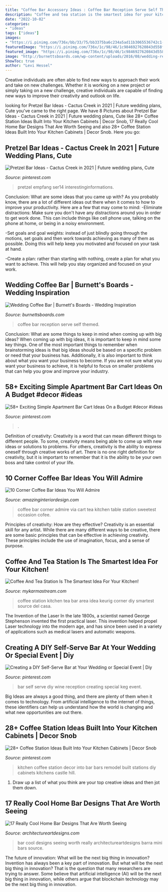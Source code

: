 ```yaml
---
title: "Coffee Bar Accessory Ideas : Coffee Bar Reception Serve Self Themed"
description: "Coffee and tea station is the smartest idea for your kitchen!"
date: "2022-10-02"
categories:
- "ideas"
tags: ["ideas"]
images:
- "https://i.pinimg.com/736x/bb/33/75/bb3375ba6c234a5ad11b3065536742c1--vineyard-wedding-kegs-at-wedding.jpg"
featuredImage: "https://i.pinimg.com/736x/1c/98/46/1c9846927620843d558f795403571476.jpg"
featured_image: "https://i.pinimg.com/736x/1c/98/46/1c9846927620843d558f795403571476.jpg"
image: "http://burnettsboards.com/wp-content/uploads/2016/08/wedding-reception-coffee-bar-6.jpg"
ShowToc: true
author: "Levi Hessel"
---
```



Creative individuals are often able to find new ways to approach their work and take on new challenges. Whether it is working on a new project or simply taking on a new challenge, creative individuals are capable of finding new ways to improve their creativity and outlook on life.

	

		
looking for Pretzel Bar Ideas - Cactus Creek in 2021 | Future wedding plans, Cute you've came to the right page. We have 8 Pictures about Pretzel Bar Ideas - Cactus Creek in 2021 | Future wedding plans, Cute like 28+ Coffee Station Ideas Built Into Your Kitchen Cabinets | Decor Snob, 17 Really Cool Home Bar Designs That Are Worth Seeing and also 28+ Coffee Station Ideas Built Into Your Kitchen Cabinets | Decor Snob. Here you go:
		
    
## Pretzel Bar Ideas - Cactus Creek In 2021 | Future Wedding Plans, Cute

<img loading=lazy src="https://i.pinimg.com/736x/1c/98/46/1c9846927620843d558f795403571476.jpg" onerror="this.onerror=null;this.src='https://tse4.mm.bing.net/th?id=OIP.2pQmROcz4lx0rh5DSdgPjwHaJ4&amp;pid=15.1';" alt="Pretzel Bar Ideas - Cactus Creek in 2021 | Future wedding plans, Cute">

_Source: pinterest.com_

>pretzel empfang ser14 interestinginformations. 

	

Conclusion: What are some ideas that you came up with?
As you probably know, there are a lot of different ideas out there when it comes to how to improve your productivity. Here are a few that may come to mind:
-Eliminate distractions: Make sure you don't have any distractions around you in order to get work done. This can include things like cell phone use, talking on the phone at home, or being in a noisy environment.

-Set goals and goal weights: instead of just blindly going through the motions, set goals and then work towards achieving as many of them as possible. Doing this will help keep you motivated and focused on your task at hand.

-Create a plan: rather than starting with nothing, create a plan for what you want to achieve. This will help you stay organized and focused on your work.

    
## Wedding Coffee Bar | Burnett&#039;s Boards - Wedding Inspiration

<img loading=lazy src="http://burnettsboards.com/wp-content/uploads/2016/08/wedding-reception-coffee-bar-6.jpg" onerror="this.onerror=null;this.src='https://tse2.mm.bing.net/th?id=OIP.P8M35O6FN3gLp-71yPbZ4gHaLG&amp;pid=15.1';" alt="Wedding Coffee Bar | Burnett&#039;s Boards - Wedding Inspiration">

_Source: burnettsboards.com_

>coffee bar reception serve self themed. 

	

Conclusion: What are some things to keep in mind when coming up with big ideas?
When coming up with big ideas, it is important to keep in mind some key things. One of the most important things to remember when brainstorming ideas is that big ideas should be based on a specific problem or need that your business has. Additionally, it is also important to think about what you want your business to become. If you are not sure what you want your business to achieve, it is helpful to focus on smaller problems that can help you grow and improve your industry.

    
## 58+ Exciting Simple Apartment Bar Cart Ideas On A Budget #decor #ideas

<img loading=lazy src="https://i.pinimg.com/736x/57/b2/82/57b2828dca4f42fdfd42846515bab3af.jpg" onerror="this.onerror=null;this.src='https://tse4.mm.bing.net/th?id=OIP.WfKeXC250YUtZrBxMM6U8AHaJ3&amp;pid=15.1';" alt="58+ Exciting Simple Apartment Bar Cart Ideas On a Budget #decor #ideas">

_Source: pinterest.com_

>. 

	

Definition of creativity:
Creativity is a word that can mean different things to different people. To some, creativity means being able to come up with new ideas or solutions to problems. For others, creativity is the ability to express oneself through creative works of art. There is no one right definition for creativity, but it is important to remember that it is the ability to be your own boss and take control of your life.

    
## 10 Corner Coffee Bar Ideas You Will Admire

<img loading=lazy src="http://www.amazinginteriordesign.com/wp-content/uploads/2017/02/10-cool-corner-coffee-bar-ideas-you-will-admire-6.jpg" onerror="this.onerror=null;this.src='https://tse1.mm.bing.net/th?id=OIP.e4_SS4DRLHsncr9NTFT8_QHaKh&amp;pid=15.1';" alt="10 Corner Coffee Bar Ideas You Will Admire">

_Source: amazinginteriordesign.com_

>coffee bar corner admire via cart tea kitchen table station sweetest occasion cofee. 

	

Principles of creativity: How are they effective?
Creativity is an essential skill for any artist. While there are many different ways to be creative, there are some basic principles that can be effective in achieving creativity. These principles include the use of imagination, focus, and a sense of purpose.

    
## Coffee And Tea Station Is The Smartest Idea For Your Kitchen!

<img loading=lazy src="https://mykarmastream.com/wp-content/uploads/2017/03/coffee_station.jpg" onerror="this.onerror=null;this.src='https://tse2.mm.bing.net/th?id=OIP.mwwZqU0UiWwnZ14PDFWzYwDxEs&amp;pid=15.1';" alt="Coffee And Tea Station Is The Smartest Idea For Your Kitchen!">

_Source: mykarmastream.com_

>coffee station kitchen tea bar area idea keurig corner diy smartest source del casa. 

	

The Invention of the Laser
In the late 1800s, a scientist named George Stephenson invented the first practical laser. This invention helped propel Laser technology into the modern age, and has since been used in a variety of applications such as medical lasers and automatic weapons.

    
## Creating A DIY Self-Serve Bar At Your Wedding Or Special Event | Diy

<img loading=lazy src="https://i.pinimg.com/736x/bb/33/75/bb3375ba6c234a5ad11b3065536742c1--vineyard-wedding-kegs-at-wedding.jpg" onerror="this.onerror=null;this.src='https://tse3.mm.bing.net/th?id=OIP.saoQM5cOaTatJmRVmwixNgHaLH&amp;pid=15.1';" alt="Creating a DIY Self-Serve Bar at Your Wedding or Special Event | Diy">

_Source: pinterest.com_

>bar self serve diy wine reception creating special keg event. 

	

Big Ideas are always a good thing, and there are plenty of them when it comes to technology. From artificial intelligence to the internet of things, these identifiers can help us understand how the world is changing and what new opportunities are out there.

    
## 28+ Coffee Station Ideas Built Into Your Kitchen Cabinets | Decor Snob

<img loading=lazy src="https://i.pinimg.com/736x/6a/64/b0/6a64b0610fd0ccda2bd22b18f409d296.jpg" onerror="this.onerror=null;this.src='https://tse4.mm.bing.net/th?id=OIP.vK8rFIGYUr_UOwUnQSZxwQHaLH&amp;pid=15.1';" alt="28+ Coffee Station Ideas Built Into Your Kitchen Cabinets | Decor Snob">

_Source: pinterest.com_

>kitchen coffee station decor into bar bars remodel built stations diy cabinets kitchens castle hill. 

	

1. Draw up a list of what you think are your top creative ideas and then jot them down.

    
## 17 Really Cool Home Bar Designs That Are Worth Seeing

<img loading=lazy src="https://www.architectureartdesigns.com/wp-content/uploads/2018/01/15-4-630x458.jpg" onerror="this.onerror=null;this.src='https://tse4.mm.bing.net/th?id=OIP.l1Y4PDbpmsUtbyV3V8indgHaFY&amp;pid=15.1';" alt="17 Really Cool Home Bar Designs That Are Worth Seeing">

_Source: architectureartdesigns.com_

>bar cool designs seeing worth really architectureartdesigns barra mini bars source. 

	

The future of innovation: What will be the next big thing in innovation?
Invention has always been a key part of innovation. But what will be the next big thing in innovation? That is the question that many researchers are trying to answer. Some believe that artificial intelligence (AI) will be the next big thing in innovation, while others argue that blockchain technology may be the next big thing in innovation.

